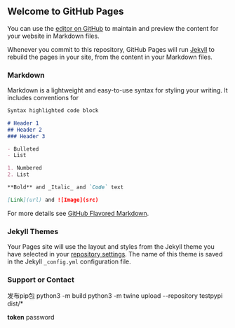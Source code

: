 ## Welcome to GitHub Pages

You can use the [editor on GitHub](https://github.com/ALLGreen/ALLGreen.github.io/edit/master/index.md) to maintain and preview the content for your website in Markdown files.

Whenever you commit to this repository, GitHub Pages will run [Jekyll](https://jekyllrb.com/) to rebuild the pages in your site, from the content in your Markdown files.

### Markdown

Markdown is a lightweight and easy-to-use syntax for styling your writing. It includes conventions for

```markdown
Syntax highlighted code block

# Header 1
## Header 2
### Header 3

- Bulleted
- List

1. Numbered
2. List

**Bold** and _Italic_ and `Code` text

[Link](url) and ![Image](src)
```

For more details see [GitHub Flavored Markdown](https://guides.github.com/features/mastering-markdown/).

### Jekyll Themes

Your Pages site will use the layout and styles from the Jekyll theme you have selected in your [repository settings](https://github.com/ALLGreen/ALLGreen.github.io/settings). The name of this theme is saved in the Jekyll `_config.yml` configuration file.

### Support or Contact
发布pip包
python3 -m build
python3 -m twine upload --repository testpypi dist/*

__token__
password

